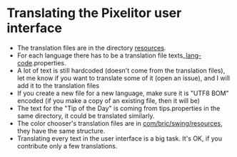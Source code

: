 # Translating the Pixelitor user interface

- The translation files are in the directory [resources](src/main/resources).
- For each language there has to be a translation file
  texts_<a href="https://en.wikipedia.org/wiki/List_of_ISO_639-1_codes">lang-code</a>.properties.
- A lot of text is still hardcoded (doesn't come from the translation files), let me know if you want to translate some
  of it (open an issue), and I will add it to the translation files
- If you create a new file for a new language, make sure it is "UTF8 BOM" encoded (if you make a copy of an existing
  file, then it will be)
- The text for the "Tip of the Day" is coming from tips.properties in the same directory, it could be translated
  similarly.
- The color chooser's translation files are in [com/bric/swing/resources](src/main/resources/com/bric/swing/resources),
  they have the same structure.
- Translating every text in the user interface is a big task. It's OK, if you contribute only a few translations.
 
 